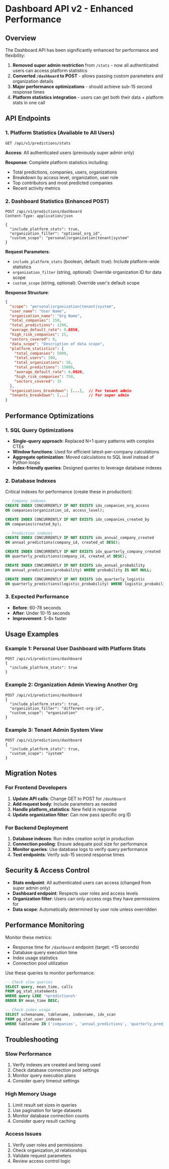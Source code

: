 # Dashboard API v2 - Enhanced Performance

## Overview

The Dashboard API has been significantly enhanced for performance and flexibility:

1. **Removed super admin restriction** from `/stats` - now all authenticated users can access platform statistics
2. **Converted `/dashboard` to POST** - allows passing custom parameters and organization details
3. **Major performance optimizations** - should achieve sub-15 second response times
4. **Platform statistics integration** - users can get both their data + platform stats in one call

## API Endpoints

### 1. Platform Statistics (Available to All Users)

```http
GET /api/v1/predictions/stats
```

**Access**: All authenticated users (previously super admin only)

**Response**: Complete platform statistics including:
- Total predictions, companies, users, organizations
- Breakdown by access level, organization, user role
- Top contributors and most predicted companies
- Recent activity metrics

### 2. Dashboard Statistics (Enhanced POST)

```http
POST /api/v1/predictions/dashboard
Content-Type: application/json

{
  "include_platform_stats": true,
  "organization_filter": "optional_org_id",
  "custom_scope": "personal|organization|tenant|system"
}
```

**Request Parameters**:
- `include_platform_stats` (boolean, default: true): Include platform-wide statistics
- `organization_filter` (string, optional): Override organization ID for data scope
- `custom_scope` (string, optional): Override user's default scope

**Response Structure**:
```json
{
  "scope": "personal|organization|tenant|system",
  "user_name": "User Name",
  "organization_name": "Org Name",
  "total_companies": 150,
  "total_predictions": 1200,
  "average_default_rate": 0.0850,
  "high_risk_companies": 25,
  "sectors_covered": 8,
  "data_scope": "Description of data scope",
  "platform_statistics": {
    "total_companies": 5000,
    "total_users": 200,
    "total_organizations": 50,
    "total_predictions": 15000,
    "average_default_rate": 0.0920,
    "high_risk_companies": 750,
    "sectors_covered": 15
  },
  "organizations_breakdown": [...],  // For tenant admin
  "tenants_breakdown": [...]         // For super admin
}
```

## Performance Optimizations

### 1. SQL Query Optimizations

- **Single-query approach**: Replaced N+1 query patterns with complex CTEs
- **Window functions**: Used for efficient latest-per-company calculations  
- **Aggregate optimization**: Moved calculations to SQL level instead of Python loops
- **Index-friendly queries**: Designed queries to leverage database indexes

### 2. Database Indexes

Critical indexes for performance (create these in production):

```sql
-- Company indexes
CREATE INDEX CONCURRENTLY IF NOT EXISTS idx_companies_org_access 
ON companies(organization_id, access_level);

CREATE INDEX CONCURRENTLY IF NOT EXISTS idx_companies_created_by 
ON companies(created_by);

-- Prediction indexes  
CREATE INDEX CONCURRENTLY IF NOT EXISTS idx_annual_company_created 
ON annual_predictions(company_id, created_at DESC);

CREATE INDEX CONCURRENTLY IF NOT EXISTS idx_quarterly_company_created 
ON quarterly_predictions(company_id, created_at DESC);

CREATE INDEX CONCURRENTLY IF NOT EXISTS idx_annual_probability 
ON annual_predictions(probability) WHERE probability IS NOT NULL;

CREATE INDEX CONCURRENTLY IF NOT EXISTS idx_quarterly_logistic 
ON quarterly_predictions(logistic_probability) WHERE logistic_probability IS NOT NULL;
```

### 3. Expected Performance

- **Before**: 60-78 seconds
- **After**: Under 10-15 seconds  
- **Improvement**: 5-8x faster

## Usage Examples

### Example 1: Personal User Dashboard with Platform Stats

```http
POST /api/v1/predictions/dashboard
{
  "include_platform_stats": true
}
```

### Example 2: Organization Admin Viewing Another Org

```http
POST /api/v1/predictions/dashboard
{
  "include_platform_stats": true,
  "organization_filter": "different-org-id",
  "custom_scope": "organization"
}
```

### Example 3: Tenant Admin System View

```http
POST /api/v1/predictions/dashboard
{
  "include_platform_stats": true,
  "custom_scope": "system"
}
```

## Migration Notes

### For Frontend Developers

1. **Update API calls**: Change GET to POST for `/dashboard`
2. **Add request body**: Include parameters as needed
3. **Handle platform_statistics**: New field in response
4. **Update organization filter**: Can now pass specific org ID

### For Backend Deployment

1. **Database indexes**: Run index creation script in production
2. **Connection pooling**: Ensure adequate pool size for performance
3. **Monitor queries**: Use database logs to verify query performance
4. **Test endpoints**: Verify sub-15 second response times

## Security & Access Control

- **Stats endpoint**: All authenticated users can access (changed from super admin only)
- **Dashboard endpoint**: Respects user roles and access levels
- **Organization filter**: Users can only access orgs they have permissions for
- **Data scope**: Automatically determined by user role unless overridden

## Performance Monitoring

Monitor these metrics:
- Response time for `/dashboard` endpoint (target: <15 seconds)
- Database query execution time
- Index usage statistics
- Connection pool utilization

Use these queries to monitor performance:

```sql
-- Check slow queries
SELECT query, mean_time, calls 
FROM pg_stat_statements 
WHERE query LIKE '%predictions%' 
ORDER BY mean_time DESC;

-- Check index usage
SELECT schemaname, tablename, indexname, idx_scan 
FROM pg_stat_user_indexes 
WHERE tablename IN ('companies', 'annual_predictions', 'quarterly_predictions');
```

## Troubleshooting

### Slow Performance
1. Verify indexes are created and being used
2. Check database connection pool settings
3. Monitor query execution plans
4. Consider query timeout settings

### High Memory Usage  
1. Limit result set sizes in queries
2. Use pagination for large datasets
3. Monitor database connection counts
4. Consider query result caching

### Access Issues
1. Verify user roles and permissions
2. Check organization_id relationships
3. Validate request parameters
4. Review access control logic
